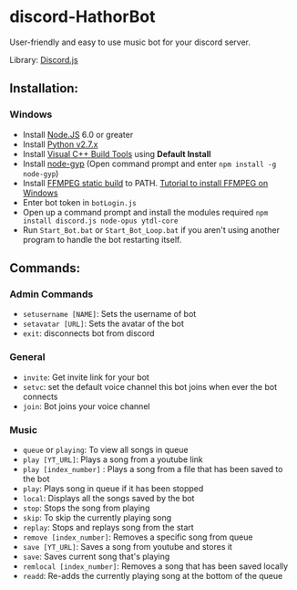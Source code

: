 # discord-HathorBot
User-friendly and easy to use music bot for your discord server.

Library: [Discord.js](https://discord.js.org)

## Installation:

### Windows
  - Install [Node.JS](https://nodejs.org/en/) 6.0 or greater
  - Install [Python v2.7.x](https://www.python.org/downloads/)
  - Install [Visual C++ Build Tools](http://landinghub.visualstudio.com/visual-cpp-build-tools) using **Default Install**
  - Install [node-gyp](https://github.com/nodejs/node-gyp) (Open command prompt and enter `npm install -g node-gyp`)
  - Install [FFMPEG static build](https://ffmpeg.zeranoe.com/builds/) to PATH. [Tutorial to install FFMPEG on Windows](http://www.wikihow.com/Install-FFmpeg-on-Windows)
  - Enter bot token in `botLogin.js`
  - Open up a command prompt and install the modules required `npm install discord.js node-opus ytdl-core`
  - Run `Start_Bot.bat` or `Start_Bot_Loop.bat` if you aren't using another program to handle the bot restarting itself.


## Commands:

### Admin Commands
  - `setusername [NAME]`: Sets the username of bot
  - `setavatar [URL]`: Sets the avatar of the bot
  - `exit`: disconnects bot from discord

### General
  - `invite`: Get invite link for your bot
  - `setvc`: set the default voice channel this bot joins when ever the bot connects
  - `join`: Bot joins your voice channel

### Music
  - `queue` or `playing`: To view all songs in queue
  - `play [YT_URL]`: Plays a song from a youtube link
  - `play [index_number]` : Plays a song from a file that has been saved to the bot
  - `play`: Plays song in queue if it has been stopped
  - `local`: Displays all the songs saved by the bot
  - `stop`: Stops the song from playing
  - `skip`: To skip the currently playing song
  - `replay`: Stops and replays song from the start
  - `remove [index_number]`: Removes a specific song from queue
  - `save [YT_URL]`: Saves a song from youtube and stores it
  - `save`: Saves current song that's playing
  - `remlocal [index_number]`: Removes a song that has been saved locally
  - `readd`: Re-adds the currently playing song at the bottom of the queue